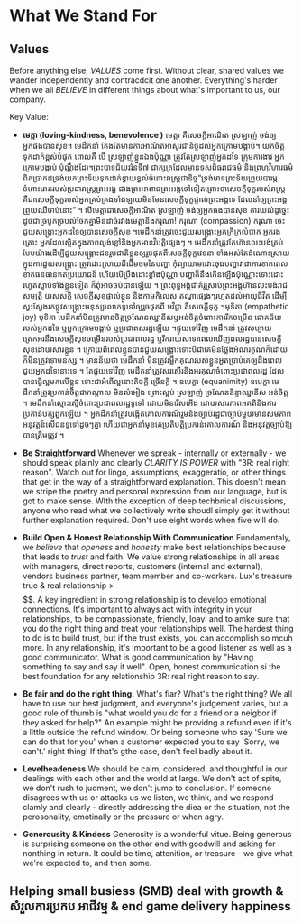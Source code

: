 # What We Stand For

## Values

Before anything else, *VALUES* come first. Without clear, shared values we wander independently and contracdcit one another. Everything's harder when we all *BELIEVE* in different things about what's important to us, our company.

Key Value: 

* **មេត្ដា (loving-kindness, benevolence )**
 មេត្ដា គឺសេចក្ដីអាណិត ស្រឡាញ់ ចង់ឲ្យអ្នកផងបានសុខ។ មេដឹកនាំ តែងតែមានការអាណិតអាសូរជានិច្ចដល់អ្នកក្រោមបង្គាប់។ យកចិត្ដទុកដាក់ខ្ពស់បំផុត ពោលគឺ បើ ស្រឡាញ់ខ្លួនឯងប៉ុណ្ណា ត្រូវតែស្រឡាញ់អ្នកដទៃ ក្រុមការងារ អ្នកក្រោមបង្គាប់ ប៉ុណ្ណឹងដែរ។​ ព្រះបាទជ័យវរ្ម័នទី៧ ជាក្សត្រដែល​មាន​ទសពិធរាជធម៌​ ​និង​ព្រហ្មវិហារធម៌​ពិតប្រាកដ​ ​ទ្រង់​យក​ព្រះ​ទ័យ​ទុកដាក់​ខ្វាយខ្វល់​ចំពោះ​រាស្ដ្រ​ជា​និច្ច​ ​“ទ្រង់មាន​ព្រះ​ទ័យ​ព្រួយបារម្ភ​ចំពោះ​រោគ​របស់​ប្រជារាស្ដ្រ​ព្រះ​អង្គ​ ​ជាង​ព្រះ​អាពាធ​ព្រះ​អង្គ​ទៅ​ទៀត​ ​ព្រោះថា​សេចក្ដី​ទុក្ខ​របស់​រាស្ដ្រ​ ​គឺជា​សេចក្ដី​ទុក្ខ​របស់​អ្នក​គ្រប់គ្រង​ទាំងឡាយ​ ​មិនមែន​សេចក្ដី​ទុក្ខ​ផ្ទាល់​ព្រះ​អង្គ​ទេ​ ​ដែល​នាំ​ឲ្យ​ព្រះ​អង្គ​ព្រួយ​ឈឺ​ចាប់​នោះ” ។ បើមេត្តាជាសេចក្តីអាណិត ស្រឡាញ់ ចង់ឲ្យអ្នកផងបានសុខ ការយល់ដូច្នេះដូចជាច្របូកច្របល់ចែកគ្នាមិនដាច់រវាងមេត្តានិងករុណា!
ករុណា (compassion)
ករុណា​ ​ចេះ​ជួយ​សង្គ្រោះ​អ្នក​ដទៃ​ឲ្យ​បាន​សេចក្ដីសុខ ។​ ​មេដឹកនាំ​​ត្រូវ​ចេះ​ជួយ​សង្គ្រោះ​អ្នក​ក្រីក្រ​លំបាក​ ​អ្នក​រង​គ្រោះ​ ​អ្នក​ដែល​ស្ថិត​ក្នុង​ភាព​ល្ងង់​ខ្លៅ​ ​និង​អ្នក​មាន​វិបត្ដិ​ផ្សេងៗ ។​ ​មេដឹកនាំ​​ត្រូវ​តែ​ហ៊ាន​លះបង់​គ្រប់​បែប​យ៉ាង​ ​ដើម្បី​ជួយ​សង្គ្រោះ​ជន​រួមជាតិ​ខ្លួន​ឲ្យ​រួច​ផុត​ពី​សេចក្ដី​ទុក្ខវេទនា​ ទាំងអស់​ ​តែ​ដំណោះស្រាយ​ក្នុង​ការ​ជួយ​សង្គ្រោះ​ ត្រូវ​ដោះស្រាយ​ពី​ដើមចម​នៃ​បញ្ហា​ ​កុំ​ព្យាយាម​ដោះ​ចុង​បញ្ហា​ ​វា​ជា​ការ​ខាត​ពេល​ ​ខាត​ធនធាន​ឥត​ប្រយោជន៍​ ​ហើយ​បើ​​ប្រឹង​ដោះ​ខ្លាំង​ប៉ុណ្ណា​ ​បញ្ហា​ក៏​នឹង​កើន​ឡើង​ប៉ុណ្ណោះ​ ​ទោះ​ដោះ​រហូត​ស្លាប់​ទាំង​ខ្លួន​ទៀត​ ​ក៏​ពុំ​អាច​ចប់​បាន​ឡើយ ។​ ​ព្រះ​ពុទ្ធ​អង្គ​ជា​គំរូ​ស្រាប់​ ​ព្រះ​អង្គ​ហ៊ាន​លះបង់​រាជសម្បត្ដិ​ ​យសសក្កិ​ ​សេចក្ដីសុខ​ផ្ទាល់ខ្លួន​ ​និង​កាម​កិលេស​ ​តណ្ហា​ផ្សេងៗ​ ​រហូត​ដល់​អាយុជីវិត​ ​ដើម្បី​ស្វះ​ស្វែង​រក​ផ្លូវ​សង្គ្រោះ​មនុស្សលោក​ទូទៅ​ឲ្យ​រួច​ផុត​ពី​ អវិជ្ជា​ ​គឺ​សេចក្ដី​ទុក្ខ ។​
មុទិតា (empathetic joy)
មុទិតា​ ​មេដឹកនាំ​​មិន​ត្រូវ​មាន​ចិត្ដ​ច្រណែន​ឈ្នានីស​ ​ឬ​អន់ចិត្ដ​ចំពោះ​ការ​រីក​ចម្រើន​ ​ជោគជ័យ​របស់​អ្នក​ដទៃ​ ​ឬ​អ្នក​ក្រោម​បង្គាប់​ ​ឬ​ប្រជាពលរដ្ឋ​ឡើយ ។​ ​ផ្ទុយ​ទៅ​វិញ​ ​មេដឹកនាំ ​ត្រូវ​សប្បាយ​ត្រេកអរ​នឹង​សេចក្ដីសុខ​ចម្រើន​របស់​ប្រជាពលរដ្ឋ​​ ​ឬ​រីករាយ​សាទរ​ ​ពេល​ឃើញ​ពលរដ្ឋ​បាន​សេចក្ដីសុខ​ដោយសារ​ខ្លួន ។​ ​ក្រោយ​ពី​ពេល​ខ្លួន​បាន​ជួយ​សង្គ្រោះ​ ​ទោះបីជា​គេ​មិន​ថ្លែង​អំណរគុណ​ក៏​ដោយ​ ​ក៏​មិន​ត្រូវ​ទោមនស្ស ។​ ​មាន​ន័យ​ថា​ ​មេដឹកនាំ​​ ​មិន​ត្រូវ​រម្លឹក​គុណ​របស់​ខ្លួន​ ​អួត​ប្រាប់​គេ​ឲ្យ​ដឹង​ពេល​ជួយ​អ្នក​ដទៃ​នោះ​ទេ ។ តែ​ផ្ទុយ​ទៅ​វិញ​ ​មេដឹកនាំ​​ត្រូវ​សរសើរ​ ​និង​អរគុណ​ចំពោះ​ប្រជាពលរដ្ឋ​ ​ដែល​បាន​ធ្វើ​ល្អ​មក​លើ​ខ្លួន​ ​ទោះជា​អំពើ​ល្អ​នោះ​តិច​ក្ដី​ ​ច្រើន​ក្ដី ។​
ឧបេក្ខា (equanimity)
ឧបេក្ខា​ ​មេដឹកនាំ​​ត្រូវ​ប្រកាន់​ចិត្ដជា​កណ្ដាល​ ​មិន​លំអៀង​ ​ព្រោះ​ស្អប់​ ​ស្រឡាញ់​ ​ច្រណែន​ ​និន្ទាឈ្នានីស​ ​អន់ចិត្ដ ។​ ​មេដឹកនាំ​ស្មោះស្មើ​ចំពោះ​ប្រជាពលរដ្ឋ​ទូទៅ​ ​ដោយ​មិន​រើសអើង​ ​ដោយសារ​ភាព​អគតិ​ ​និង​ការ​ប្រកាន់​បក្ស​ពួក​ឡើយ ។​ ​អ្នកដឹកនាំ​​​ត្រូវ​បង្កើត​គោលការណ៍​រួម​ ​និង​ច្បាប់​រដ្ឋ​ជា​ច្បាប់​មួយ​មាន​សមភាព​អនុវត្ដន៍​លើ​ជន​ទូទៅ​ដូចៗ​គ្នា​ ​ហើយ​ជា​អ្នក​នាំមុខ​គេ​ប្រតិបត្ដិ​ ​ប្រកាន់​គោលការណ៍​ ​និង​អនុវត្ដ​ច្បាប់​ឱ្យ​បាន​ត្រឹមត្រូវ ។​

* **Be Straightforward** Whenever we spreak - internally or externally - we should speak plainly and clearly *CLARITY IS POWER* with "3R: real right reason". Watch out for lingo, assumptions, exaggeratio, or other things that get in the way of a straightforward explanation. This doesn't mean we stripe the poetry and personal expression from our language, but is' got to make sense. WIth the exception of deep techbnical discussions, anyone who read what we collectively write shoudl simply get it without further explanation required. Don't use eight words when five will do.

* **Build Open & Honest Relationship With Communication** Fundamentaly, we *believe* that *openess* and *honesty* make best relationships because that leads to *trust* and faith. We value strong relationships in all areas with managers, direct reports, customers (internal and external), vendors business partner, team member and co-workers.
Lux's treasure true & real relationship > $$$$$$. A key ingredient in strong relationship is to develop emotional connections. It's important to always act with integrity in your relationships, to be compassionate, friendly, loayl and to amke sure that you do the right thing and treat your relationships well. The hardest thing to do is to build trust, but if the trust exists, you can accomplish so mcuh more. 
In any relationship, it's important to be a good listener as well as a good communicator.
What is good communication by "Having something to say and say it well". Open, honest communication si the best foundation for any relationship 3R: real right reason to say.
 
* **Be fair and do the right thing.** What's fiar? What's the right thing? We all have to use our best judgment, and everyone's judgement varies, but a good rule of thumb is "what would you do for a friend or a neigbor if they asked for help?" An example might be providng a refund even if it's a little outside the refund window. Or being someone who say 'Sure we can do that for you' when a customer expected you to say 'Sorry, we can't.' right thing! If that's gthe case, don't feel badly about it.


* **Levelheadeness** We should be calm, considered, and thoughtful in our dealings with each other and the world at large. We don't act of spite, we don't rush to judment, we don't jump to conclusion. If someone disagrees with us or attacks us we listen, we think, and we respond clamly and clearly - directly addressing the diea or the situation, not the perosonality, emotinally or the pressure or when agry.

* **Generousity & Kindess** Generosity is a wonderful vitue. Being generous is surprising someone on the other end with goodwill and asking for nonthing in return. It could be time, attenition, or treasure - we give what we're expected to, and then some.

## Helping small busiess (SMB) deal with growth & សំរួលការប្រកប អាជីវម្ម & end game delivery happiness
